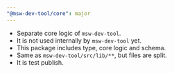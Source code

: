 ```yaml
---
"@msw-dev-tool/core": major
---
```


- Separate core logic of `msw-dev-tool`.
- It is not used internally by `msw-dev-tool` yet.
- This package includes type, core logic and schema.
- Same as `msw-dev-tool/src/lib/**`, but files are split.
- It is test publish.